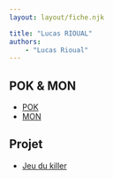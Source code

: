 ```yaml
---
layout: layout/fiche.njk

title: "Lucas RIOUAL"
authors:
    - "Lucas Rioual"
---
```




## POK & MON

* [POK](./pok)
* [MON](./mon)

## Projet

* [Jeu du killer](../_projets/Killer/)